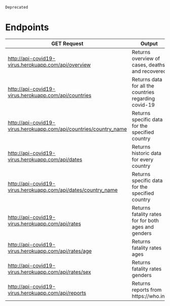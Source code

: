 <code>Deprecated</code>
<h1>Endpoints</h1>
<table>
    <thead>
        <tr>
            <th>GET Request</th>
            <th>Output</th>
        </tr>
    </thead>
    <tbody>
        <tr>
            <td><a href="http://api-covid19-virus.herokuapp.com/api/overview"
                    rel="nofollow">http://api-covid19-virus.herokuapp.com/api/overview</a></td>
            <td>Returns overview of cases, deaths and recovered</td>
        </tr>
        <tr>
            <td><a href="http://api-covid19-virus.herokuapp.com/api/countries"
                    rel="nofollow">http://api-covid19-virus.herokuapp.com/api/countries</a></td>
            <td>Returns data for all the countries regarding covid-19</td>
        </tr>
        <tr>
            <td><a href="http://api-covid19-virus.herokuapp.com/api/countries/new%20zealand"
                    rel="nofollow">http://api-covid19-virus.herokuapp.com/api/countries/country_name</a>
            </td>
            <td>Returns specific data for the specified country</td>
        </tr>
        <tr>
            <td><a href="http://api-covid19-virus.herokuapp.com/api/dates"
                    rel="nofollow">http://api-covid19-virus.herokuapp.com/api/dates</a></td>
            <td>Returns historic data for every country</td>
        </tr>
        <tr>
            <td><a href="http://api-covid19-virus.herokuapp.com/api/dates/new%20zealand"
                    rel="nofollow">http://api-covid19-virus.herokuapp.com/api/dates/country_name</a></td>
            <td>Returns specific data for the specified country</td>
        </tr>
        <tr>
            <td><a href="http://api-covid19-virus.herokuapp.com/api/rates"
                    rel="nofollow">http://api-covid19-virus.herokuapp.com/api/rates</a></td>
            <td>Returns fatality rates for for both ages and genders</td>
        </tr>
        <tr>
            <td><a href="http://api-covid19-virus.herokuapp.com/api/rates/age"
                    rel="nofollow">http://api-covid19-virus.herokuapp.com/api/rates/age</a></td>
            <td>Returns fatality rates ages</td>
        </tr>
        <tr>
            <td><a href="http://api-covid19-virus.herokuapp.com/api/rates/sex"
                    rel="nofollow">http://api-covid19-virus.herokuapp.com/api/rates/sex</a></td>
            <td>Returns fatality rates genders</td>
        </tr>
        <tr>
            <td><a href="http://api-covid19-virus.herokuapp.com/api/reports"
                    rel="nofollow">http://api-covid19-virus.herokuapp.com/api/reports</a></td>
            <td>Returns reports from https://who.int</td>
        </tr>
    </tbody>
</table>
